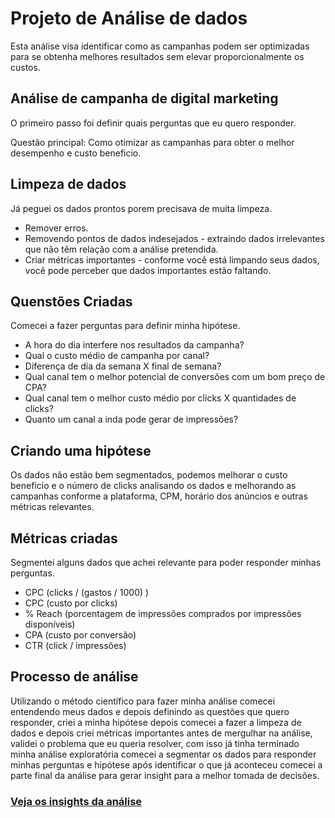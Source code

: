 # Projeto de Análise de dados

Esta análise visa identificar como as campanhas podem ser optimizadas para se obtenha melhores resultados sem elevar proporcionalmente os custos.

## Análise de campanha de digital marketing

O primeiro passo foi definir quais perguntas que eu quero responder.

Questão principal: Como otimizar as campanhas para obter o melhor desempenho e custo beneficio.

## Limpeza de dados

Já peguei os dados prontos porem precisava de muita limpeza.

- Remover erros.
- Removendo pontos de dados indesejados - extraindo dados irrelevantes que não têm relação com a análise pretendida.
- Criar métricas importantes - conforme você está limpando seus dados, você pode perceber que dados importantes estão faltando.


## Quenstões Criadas

Comecei a fazer perguntas para definir minha hipótese.

- A hora do dia interfere nos resultados da campanha?
- Qual o custo médio de campanha por canal?
- Diferença de dia da semana X final de semana?
- Qual canal tem o melhor potencial de conversões com um bom preço de CPA?
- Qual canal tem o melhor custo médio por clicks X quantidades de clicks?
- Quanto um canal a inda pode gerar de impressões?


## Criando uma hipótese

Os dados não estão bem segmentados, podemos melhorar o custo beneficio e o número de clicks analisando os dados e melhorando as campanhas conforme a plataforma, CPM, horário dos anúncios e outras métricas relevantes.


## Métricas criadas

Segmentei alguns dados que achei relevante para poder responder minhas perguntas.

- CPC (clicks / (gastos / 1000) )
- CPC (custo por clicks)
- % Reach (porcentagem de impressões comprados por impressões disponíveis)
- CPA (custo por conversão)
- CTR (click / impressões)



## Processo de análise

Utilizando o método científico para fazer minha análise comecei entendendo meus dados e depois definindo as questões que quero responder, criei a minha hipótese depois comecei a fazer a limpeza de dados e depois criei métricas importantes antes de mergulhar na análise, validei o problema que eu queria resolver, com isso já tinha terminado minha análise exploratória comecei a segmentar os dados para responder minhas perguntas e hipótese após identificar o que já aconteceu comecei a parte final da análise para gerar insight para a melhor tomada de decisões.


### [Veja os insights da análise]([https://1drv.ms/p/c/23e8fc38d480e785/EWrdbaqfbNJKixLqbCq6724BpLidL2F0l3IZsVrwY8B_3g?e=EOewbr])
